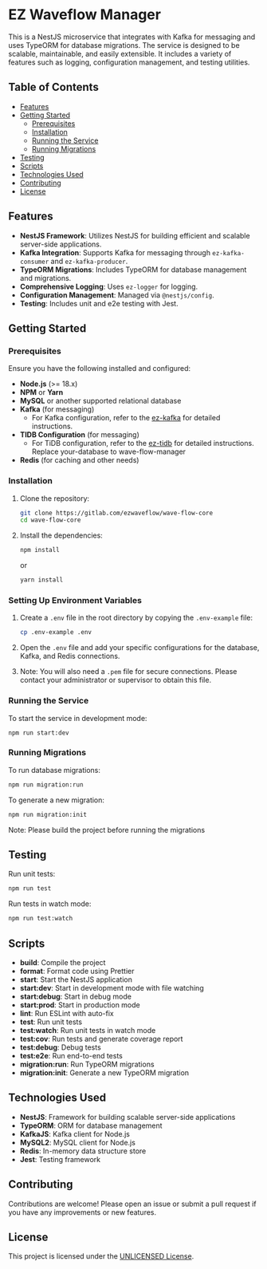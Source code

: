 # EZ Waveflow Manager

This is a NestJS microservice that integrates with Kafka for messaging and uses TypeORM for database migrations. The
service is designed to be scalable, maintainable, and easily extensible. It includes a variety of features such as
logging, configuration management, and testing utilities.

## Table of Contents

- [Features](#features)
- [Getting Started](#getting-started)
    - [Prerequisites](#prerequisites)
    - [Installation](#installation)
    - [Running the Service](#running-the-service)
    - [Running Migrations](#running-migrations)
- [Testing](#testing)
- [Scripts](#scripts)
- [Technologies Used](#technologies-used)
- [Contributing](#contributing)
- [License](#license)

## Features

- **NestJS Framework**: Utilizes NestJS for building efficient and scalable server-side applications.
- **Kafka Integration**: Supports Kafka for messaging through `ez-kafka-consumer` and `ez-kafka-producer`.
- **TypeORM Migrations**: Includes TypeORM for database management and migrations.
- **Comprehensive Logging**: Uses `ez-logger` for logging.
- **Configuration Management**: Managed via `@nestjs/config`.
- **Testing**: Includes unit and e2e testing with Jest.

## Getting Started

### Prerequisites

Ensure you have the following installed and configured:

- **Node.js** (>= 18.x)
- **NPM** or **Yarn**
- **MySQL** or another supported relational database
- **Kafka** (for messaging)
    - For Kafka configuration, refer to the [ez-kafka](https://gitlab.com/ezwaveflow/ez-kafka) for detailed
      instructions.
- **TIDB Configuration** (for messaging)
    - For TiDB configuration, refer to
      the [ez-tidb](https://gitlab.com/ezwaveflow/ez-tidb#creating-a-cluster-on-tidb-cloud) for detailed
      instructions. Replace your-database to wave-flow-manager
- **Redis** (for caching and other needs)

### Installation

1. Clone the repository:

    ```bash
    git clone https://gitlab.com/ezwaveflow/wave-flow-core
    cd wave-flow-core
    ```

2. Install the dependencies:

    ```bash
    npm install
    ```

   or

    ```bash
    yarn install
    ```

### Setting Up Environment Variables

1. Create a `.env` file in the root directory by copying the `.env-example` file:

    ```bash
    cp .env-example .env
    ```

2. Open the `.env` file and add your specific configurations for the database, Kafka, and Redis connections.

3. Note: You will also need a `.pem` file for secure connections. Please contact your administrator or supervisor to
   obtain this file.

### Running the Service

To start the service in development mode:

```
npm run start:dev
```

### Running Migrations

To run database migrations:

```bash
npm run migration:run
```

To generate a new migration:

```bash
npm run migration:init
```

Note: Please build the project before running the migrations

## Testing

Run unit tests:

```bash
npm run test
```

Run tests in watch mode:

```bash
npm run test:watch
```

## Scripts

- **build**: Compile the project
- **format**: Format code using Prettier
- **start**: Start the NestJS application
- **start:dev**: Start in development mode with file watching
- **start:debug**: Start in debug mode
- **start:prod**: Start in production mode
- **lint**: Run ESLint with auto-fix
- **test**: Run unit tests
- **test:watch**: Run unit tests in watch mode
- **test:cov**: Run tests and generate coverage report
- **test:debug**: Debug tests
- **test:e2e**: Run end-to-end tests
- **migration:run**: Run TypeORM migrations
- **migration:init**: Generate a new TypeORM migration

## Technologies Used

- **NestJS**: Framework for building scalable server-side applications
- **TypeORM**: ORM for database management
- **KafkaJS**: Kafka client for Node.js
- **MySQL2**: MySQL client for Node.js
- **Redis**: In-memory data structure store
- **Jest**: Testing framework

## Contributing

Contributions are welcome! Please open an issue or submit a pull request if you have any improvements or new features.

## License

This project is licensed under the [UNLICENSED License]().